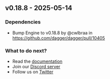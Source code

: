 ## v0.18.8 - 2025-05-14

### Dependencies
- Bump Engine to v0.18.8 by @cwlbraa in https://github.com/dagger/dagger/pull/10405

### What to do next?
- Read the [documentation](https://docs.dagger.io)
- Join our [Discord server](https://discord.gg/dagger-io)
- Follow us on [Twitter](https://twitter.com/dagger_io)
